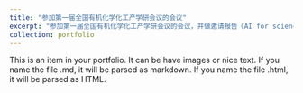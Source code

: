 ```yaml
---
title: "参加第一届全国有机化学化工产学研会议的会议"
excerpt: "参加第一届全国有机化学化工产学研会议的会议，并做邀请报告《AI for science:工业催化剂研发的新范式》<br/><img src='/images/学术会议-1.jpg'>"
collection: portfolio
---
```


This is an item in your portfolio. It can be have images or nice text. If you name the file .md, it will be parsed as markdown. If you name the file .html, it will be parsed as HTML. 
